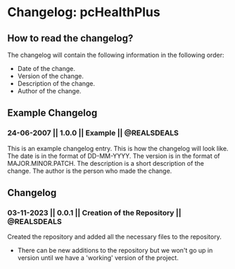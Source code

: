 # Changelog: pcHealthPlus

## How to read the changelog?
The changelog will contain the following information in the following order:
- Date of the change.
- Version of the change.
- Description of the change.
- Author of the change.

## Example Changelog

### 24-06-2007 || 1.0.0 || Example || @REALSDEALS
This is an example changelog entry. This is how the changelog will look like. The date is in the format of DD-MM-YYYY. The version is in the format of MAJOR.MINOR.PATCH. The description is a short description of the change. The author is the person who made the change.

## Changelog

### 03-11-2023 || 0.0.1 || Creation of the Repository || @REALSDEALS
Created the repository and added all the necessary files to the repository.
- There can be new additions to the repository but we won't go up in version until we have a 'working' version of the project.